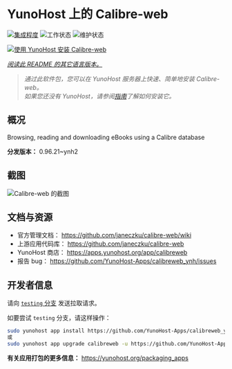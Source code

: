 <!--
注意：此 README 由 <https://github.com/YunoHost/apps/tree/master/tools/readme_generator> 自动生成
请勿手动编辑。
-->

# YunoHost 上的 Calibre-web

[![集成程度](https://dash.yunohost.org/integration/calibreweb.svg)](https://dash.yunohost.org/appci/app/calibreweb) ![工作状态](https://ci-apps.yunohost.org/ci/badges/calibreweb.status.svg) ![维护状态](https://ci-apps.yunohost.org/ci/badges/calibreweb.maintain.svg)

[![使用 YunoHost 安装 Calibre-web](https://install-app.yunohost.org/install-with-yunohost.svg)](https://install-app.yunohost.org/?app=calibreweb)

*[阅读此 README 的其它语言版本。](./ALL_README.md)*

> *通过此软件包，您可以在 YunoHost 服务器上快速、简单地安装 Calibre-web。*  
> *如果您还没有 YunoHost，请参阅[指南](https://yunohost.org/install)了解如何安装它。*

## 概况

Browsing, reading and downloading eBooks using a Calibre database

**分发版本：** 0.96.21~ynh2

## 截图

![Calibre-web 的截图](./doc/screenshots/screenshot.png)

## 文档与资源

- 官方管理文档： <https://github.com/janeczku/calibre-web/wiki>
- 上游应用代码库： <https://github.com/janeczku/calibre-web>
- YunoHost 商店： <https://apps.yunohost.org/app/calibreweb>
- 报告 bug： <https://github.com/YunoHost-Apps/calibreweb_ynh/issues>

## 开发者信息

请向 [`testing` 分支](https://github.com/YunoHost-Apps/calibreweb_ynh/tree/testing) 发送拉取请求。

如要尝试 `testing` 分支，请这样操作：

```bash
sudo yunohost app install https://github.com/YunoHost-Apps/calibreweb_ynh/tree/testing --debug
或
sudo yunohost app upgrade calibreweb -u https://github.com/YunoHost-Apps/calibreweb_ynh/tree/testing --debug
```

**有关应用打包的更多信息：** <https://yunohost.org/packaging_apps>
